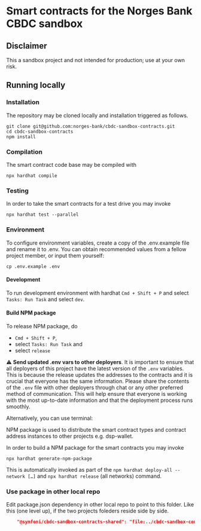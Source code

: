 # Smart contracts for the Norges Bank CBDC sandbox

## Disclaimer

This a sandbox project and not intended for production; use at your own risk.

## Running locally

### Installation

The repository may be cloned locally and installation triggered as follows.

```shell
git clone git@github.com:norges-bank/cbdc-sandbox-contracts.git
cd cbdc-sandbox-contracts
npm install
```

### Compilation

The smart contract code base may be compiled with

```shell
npx hardhat compile
```

### Testing

In order to take the smart contracts for a test drive you may invoke

```shell
npx hardhat test --parallel
```

### Environment

To configure environment variables, create a copy of the .env.example file and rename it to .env. You can obtain recommended values from a fellow project member, or input them yourself:

`cp .env.example .env`

#### Development

To run development environment with hardhat `Cmd + Shift + P` and select `Tasks: Run Task` and select `dev`.

#### Build NPM package

To release NPM package, do

- `Cmd + Shift + P`,
- select `Tasks: Run Task` and
- select `release`

:warning: **Send updated .env vars to other deployers**. It is important to ensure that all deployers of this project have the latest version of the `.env` variables. This is because the release updates the addresses to the contracts and it is crucial that everyone has the same information. Please share the contents of the `.env` file with other deployers through chat or any other preferred method of communication. This will help ensure that everyone is working with the most up-to-date information and that the deployment process runs smoothly.

Alternatively, you can use terminal:

NPM package is used to distribute the smart contract types and contract address instances to other projects e.g. dsp-wallet.

In order to build a NPM package for the smart contracts you may invoke

```shell
npx hardhat generate-npm-package
```

This is automatically invoked as part of the `npm hardhat deploy-all --network […]` and `npx hardhat release` (all networks) command.

### Use package in other local repo

Edit package.json dependency in other local repo to point to this folder. Like this (one level up), if the two projects foleders reside side by side.

```json
    "@symfoni/cbdc-sandbox-contracts-shared": "file:../cbdc-sandbox-contracts",
```
